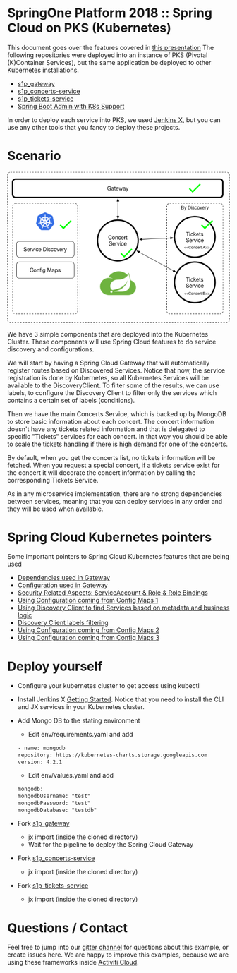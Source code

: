 # SpringOne Platform 2018 :: Spring Cloud on PKS (Kubernetes)

This document goes over the features covered in [this presentation]()
The following repositories were deployed into an instance of PKS (Pivotal (K)Container Services), but the same application be deployed to other Kubernetes installations. 

- [s1p_gateway](https://github.com/salaboy/s1p_gateway)
- [s1p_concerts-service](https://github.com/salaboy/s1p_concerts-service)
- [s1p_tickets-service](https://github.com/salaboy/s1p_tickets-service)
- [Spring Boot Admin with K8s Support](https://github.com/salaboy/showcase-admin-tool)

In order to deploy each service into PKS, we used [Jenkins X](http://jenkinsx.io), but you can use any other tools that you fancy to deploy these projects. 

# Scenario

![Scenario](s1p.png)
  
We have 3 simple components that are deployed into the Kubernetes Cluster. These components will use Spring Cloud features to do service discovery and configurations. 

We will start by having a Spring Cloud Gateway that will automatically register routes based on Discovered Services. Notice that now, the service registration is done by Kubernetes, so all Kubernetes Services will be available to the DiscoveryClient. To filter some of the results, we can use labels, to configure the Discovery Client to filter only the services which contains a certain set of labels (conditions). 

Then we have the main Concerts Service, which is backed up by MongoDB to store basic information about each concert. The concert information doesn't have any tickets related information and that is delegated to specific "Tickets" services for each concert. In that way you should be able to scale the tickets handling if there is high demand for one of the concerts. 

By default, when you get the concerts list, no tickets information will be fetched. When you request a special concert, if a tickets service exist for the concert it will decorate the concert information by calling the corresponding Tickets Service. 

As in any microservice implementation, there are no strong dependencies between services, meaning that you can deploy services in any order and they will be used when available. 

# Spring Cloud Kubernetes pointers

Some important pointers to Spring Cloud Kubernetes features that are being used
- [Dependencies used in Gateway](https://github.com/salaboy/s1p_gateway/blob/master/pom.xml#L62)
- [Configuration used in Gateway](https://github.com/salaboy/s1p_gateway/blob/master/src/main/resources/application.yml#L15)
- [Security Related Aspects: ServiceAccount & Role & Role Bindings](https://github.com/salaboy/s1p_gateway/tree/master/charts/s1p-gateway/templates)
- [Using Configuration coming from Config Maps 1](https://github.com/salaboy/s1p_concerts-service/blob/master/src/main/java/org/sp1/demo/concerts/service/services/ConcertServiceImpl.java#L51)
- [Using Discovery Client to find Services based on metadata and business logic](https://github.com/salaboy/s1p_concerts-service/blob/master/src/main/java/org/sp1/demo/concerts/service/services/ConcertServiceImpl.java#L95)
- [Discovery Client labels filtering](https://github.com/salaboy/s1p_concerts-service/blob/master/src/main/resources/application.properties#L6)
- [Using Configuration coming from Config Maps 2](https://github.com/salaboy/s1p_concerts-service/blob/master/src/main/java/org/sp1/demo/concerts/service/config/ConcertsConfiguration.java)
- [Using Configuration coming from Config Maps 3](https://github.com/salaboy/s1p_concerts-service/blob/master/src/main/resources/bootstrap.properties#L2)


# Deploy yourself

- Configure your kubernetes cluster to get access using kubectl
- Install Jenkins X [Getting Started](https://jenkins-x.io/getting-started/). Notice that you need to install the CLI and JX services in your Kubernetes cluster.
- Add Mongo DB to the stating environment
  - Edit env/requirements.yaml and add
  ```
  - name: mongodb
  repository: https://kubernetes-charts.storage.googleapis.com
  version: 4.2.1
  ```
  - Edit env/values.yaml and add
  ```
  mongodb:
  mongodbUsername: "test"
  mongodbPassword: "test"
  mongodbDatabase: "testdb"
  ```
  
- Fork [s1p_gateway](https://github.com/salaboy/s1p_gateway)
  - jx import (inside the cloned directory)
  - Wait for the pipeline to deploy the Spring Cloud Gateway
- Fork [s1p_concerts-service](https://github.com/salaboy/s1p_concerts-service)
  - jx import (inside the cloned directory)
- Fork [s1p_tickets-service](https://github.com/salaboy/s1p_tickets-service)
  - jx import (inside the cloned directory)
   
   
 # Questions / Contact
 Feel free to jump into our [gitter channel](https://gitter.im/Activiti/Activiti7?utm_source=share-link&utm_medium=link&utm_campaign=share-link) for questions about this example, or create issues here.
 We are happy to improve this examples, because we are using these frameworks inside [Activiti Cloud](http://activiti.org). 
   
